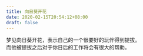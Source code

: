 ```yaml
---
title: 向日葵开花
date: 2020-02-15T20:54:12+08:00
draft: false
---
```


梦见向日葵开花，表示自己的一个很要好的玩伴得到提拔。<br>
而他被提拔之后对于你日后的工作将会有很大的帮助。<br>
